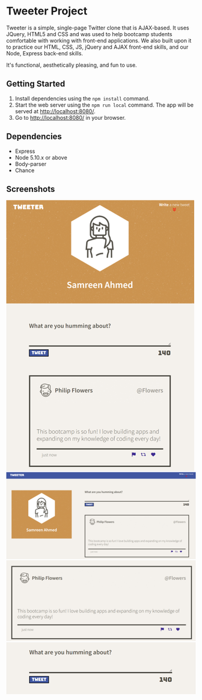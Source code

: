 # Tweeter Project

Tweeter is a simple, single-page Twitter clone that is AJAX-based. It uses JQuery, HTML5 and CSS and was used to help bootcamp students comfortable with working with front-end applications. We also built upon it to practice our HTML, CSS, JS, jQuery and AJAX front-end skills, and our Node, Express back-end skills.

It's functional, aesthetically pleasing, and fun to use.

## Getting Started

1. Install dependencies using the `npm install` command.
2. Start the web server using the `npm run local` command. The app will be served at <http://localhost:8080/>.
3. Go to <http://localhost:8080/> in your browser.

## Dependencies

- Express
- Node 5.10.x or above
- Body-parser
- Chance

## Screenshots

!["Screenshot of mobile page display"](https://github.com/ss-aa123/tweeter/blob/master/docs/mobile_display.png?raw=true)
!["Screenshot of desktop or tablet page display"](https://github.com/ss-aa123/tweeter/blob/master/docs/desktop_display.png?raw=true)
!["Screenshot of tweets"](https://github.com/ss-aa123/tweeter/blob/master/docs/tweet_box.png?raw=true)
!["Screenshot of tweet compose box"](https://github.com/ss-aa123/tweeter/blob/master/docs/tweet-compose-box.png?raw=true)

